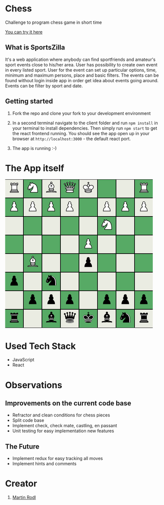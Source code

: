 # Chess

Challenge to program chess game in short time

[You can try it here](https://mighty-coast-33222.herokuapp.com/)

## What is SportsZilla

It's a web application where anybody can find sportfriends and amateur's sport events close to his/her area. User has possibility to create own event in every listed sport. User for the event can set up particular options, time, minimum and maximum persons, place and basic filters. The events can be found without login inside app in order get idea about events going around. Events can be filter by sport and date.

## Getting started

1. Fork the repo and clone your fork to your development environment

2. In a second terminal navigate to the client folder and run `npm install` in your terminal to install dependencies. Then simply run `npm start` to get the react frontend running. You should see the app open up in your browser at `http://localhost:3000` - the default react port.

3. The app is running :-)

# The App itself

![Intro page](/__screenshots/Screenshot_1.png)

# Used Tech Stack

- JavaScript
- React

# Observations

## Improvements on the current code base

- Refractor and clean conditions for chess pieces
- Split code base
- Implement check, check mate, castling, en passant
- Unit testing for easy implementation new features

## The Future

- Implement redux for easy tracking all moves
- Implement hints and comments


# Creator
1. [Martin Rodl](https://github.com/martinrodl)

